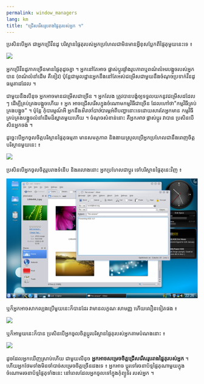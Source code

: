 ```yaml
---
permalink: window_managers
lang: km
title: "ជ្រើស​រើស​​​រូប​រាង​ផ្ទៃ​តុ​របស់​អ្នក​ ។"
---
```


ប្រសិន​បើ​អ្នក ​ជា​អ្នក​ប្រើ​​វីនដូ បរិស្ថាន​ផ្ទៃ​តុ​របស់​អ្នក​ប្រហែល​ជា​មិន​​មាន​អ្វី​
ខុស​ប្លែក​​​ពី​ផ្ទៃ​តុ​មួយ​នេះ​ទេ​ ៖

<img src="/img/windows_vista.jpg" />

អ្នក​ប្រើ​វីនដូ​ភាគ​​ច្រើន​​​មាន​ផ្ទៃ​តុ​ដូច​គ្នា​ ។ អ្នក​នៅ​តែ​អាច​ 
ផ្លាស់​ប្តូរ​ផ្ទាំង​រូប​ភាព​​​ ឬ​ពណ៌​លំអរ​បង្អួច​របស់​អ្នក​បាន​ (ពណ៌​លំនាំ​ដើម​ 
គឺ​ខៀវ​) ប៉ុន្តែ​​ជា​មូលដ្ឋាន ​អ្នក​នឹងនៅ​តែ​អស់ជម្រើស​ជា​មួយ​នឹង​ចំណុច​ប្រទាក់​វីនដូ​ធម្មតា​​ដដែល​ ។

ជា​មួយ​នឹង​​លីនុច​ អ្នក​អាច​មាន​ជម្រើស​ជា​ច្រើន​ ។ អ្នក​លែង​ 
ត្រូវ​បាន​បង្ខំឲ្យ​ទទួល​យក​នូវ​​ជម្រើស​ដដែល​ៗ ដើម្បី​គ្រប់​គ្រង​បង្អួច​​​ហើយ​ ៖ អ្នក​ 
អាច​ជ្រើស​​រើស​ក្នុង​ចំណោម​កម្មវិធី​​ជា​ច្រើន ដែល​ហៅថា​ "កម្មវិធី​គ្រប់​គ្រង​បង្អួច​" ។ ប៉ុន្តែ​ 
កុំ​បារម្មណ៍​អី​ អ្នក​នឹង​​​<i>មិន​ចាំ​បាច់</i>​បារម្ភ​​អំពី​បញ្ហា​នោះ​ទេ​ ដោយ​សារ​តែ​អ្នក​មាន​ 
កម្មវិធី​គ្រប់​គ្រង​បង្អួច​លំនាំ​ដើម​​​ដ៏​ស្អាត​មួយ​ហើយ​ ។ ចំណុច​សំខាន់​​នោះ គឺ​អ្នក​<i>អាច</i> ផ្លាស់​ប្តូរ​ 
វា​បាន​ ប្រសិន​បើ​សិន​​​អ្នក​ចង់​ ។

ដូច្នេះ​បើ​អ្នក​ចូល​ចិត្ត​បរិស្ថាន​ផ្ទៃ​តុ​ធម្មតា មាន​សមត្ថភាព​ និង​​ងាយស្រួល​ប្រើ​ អ្នក​ប្រហែល​ជា​នឹង​ពេញ​ចិត្ត​បរិស្ថាន​មួយ​នេះ ៖

<img src="/img/ubuntu.jpg"/>

​ប្រសិន​បើ​​អ្នក​ចូល​ចិត្ត​​រូបរាង​ទំនើប និង​​រលោង​​​នោះ អ្នក​ប្រហែល​ជា​​ប្តូរ​ 
ទៅ​បរិស្ថាន​ផ្ទៃ​តុ​នេះ​​វិញ ៖

<img src="/img/kde.png" />

ឬ​ក៏​អ្នក​​​អាច​សាក​ល្បង​ប្រើ​មួយ​នេះ​ក៏​បាន​ដែរ វា​មាន​លក្ខណៈ​សាមញ្ញ ហើយ​លឿន​ទៀត​ផង ៖

<img src="/img/xfce.jpg" />

ឬ​ក៏​អា​មួយ​នេះ​ក៏​បាន​ ប្រសិន​បើ​​អ្នក​​ចូលចិត្ត​​ប្ដូរ​បរិស្ថាន​ផ្ទៃតុ​របស់​អ្នក​តាម​បំណង​នោះ ៖

<img src="/img/wm.jpg" />

ដូច​ដែល​អ្នក​ឃើញ​ស្រាប់​ហើយ​ ជា​មួយ​លីនុច​ <b>អ្នក​អាច​សម្រេច​ចិត្ត​ ជ្រើស​រើស​រូបរាង​ផ្ទៃ​តុ​របស់​អ្នក​</b> ។
ហើយ​​អ្នក​ថែម​ទាំង​មិន​ចាំ​បាច់​សម្រេច​ចិត្ត​ច្រើន​ដង​ទេ ៖ អ្នក​អាច​
ប្តូរ​ទៅ​រចនាប័ទ្ម​ផ្ទៃ​តុ​ណា​មួយ​​ក្នុង​ចំណោម​រចនាប័ទ្ម​​ផ្ទៃតុ​ទាំង​នេះ នៅពេល​​ដែល​អ្នក​ចូល​ទៅ​ក្នុង​កុំព្យូទ័រ​ 
របស់​អ្នក​ ។




